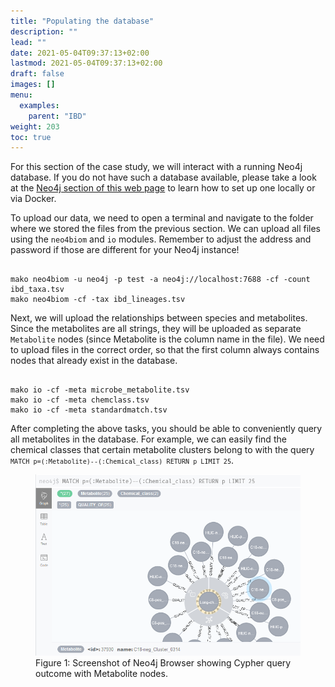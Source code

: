 ```yaml
---
title: "Populating the database"
description: ""
lead: ""
date: 2021-05-04T09:37:13+02:00
lastmod: 2021-05-04T09:37:13+02:00
draft: false
images: []
menu: 
  examples:
    parent: "IBD"
weight: 203
toc: true
---
```


For this section of the case study, we will interact with a running Neo4j database. If you do not have such a database available, please take a look at the <a href="/neo4j/introduction/intro">Neo4j section of this web page</a> to learn how to set up one locally or via Docker. 

To upload our data, we need to open a terminal and navigate to the folder where we stored the files from the previous section. We can upload all files using the <code>neo4biom</code> and <code>io</code> modules. Remember to adjust the address and password if those are different for your Neo4j instance!

<pre><code>
mako neo4biom -u neo4j -p test -a neo4j://localhost:7688 -cf -count ibd_taxa.tsv 
mako neo4biom -cf -tax ibd_lineages.tsv
</pre></code>

Next, we will upload the relationships between species and metabolites. Since the metabolites are all strings, they will be uploaded as separate <code>Metabolite</code> nodes (since Metabolite is the column name in the file). We need to upload files in the correct order, so that the first column always contains nodes that already exist in the database. 

<pre><code>
mako io -cf -meta microbe_metabolite.tsv
mako io -cf -meta chemclass.tsv
mako io -cf -meta standardmatch.tsv
</pre></code>

After completing the above tasks, you should be able to conveniently query all metabolites in the database. For example, we can easily find the chemical classes that certain metabolite clusters belong to with the query <code>```MATCH p=(:Metabolite)--(:Chemical_class) RETURN p LIMIT 25```</code>. 

<figure>
  <img src="/images/ibd_metabolites.PNG" alt="Screenshot of Neo4j Browser showing Cypher query outcome with Metabolite nodes." width="600"> 
  <figcaption>Figure 1: Screenshot of Neo4j Browser showing Cypher query outcome with Metabolite nodes.</figcaption>
</figure>
